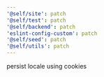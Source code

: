 ```yaml
---
'@self/site': patch
'@self/test': patch
'@self/backend': patch
'eslint-config-custom': patch
'@self/seed': patch
'@self/utils': patch
---
```


persist locale using cookies
